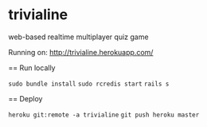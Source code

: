 trivialine
==========

web-based realtime multiplayer quiz game

Running on: 
http://trivialine.herokuapp.com/


== Run locally

`sudo bundle install`
`sudo rcredis start`
`rails s`


== Deploy

`heroku git:remote -a trivialine`
`git push heroku master`

